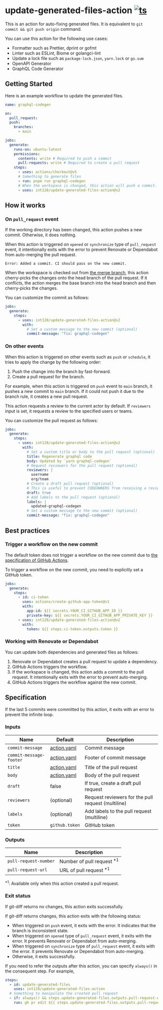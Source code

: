 # update-generated-files-action [![ts](https://github.com/int128/update-generated-files-action/actions/workflows/ts.yaml/badge.svg)](https://github.com/int128/update-generated-files-action/actions/workflows/ts.yaml)

This is an action for auto-fixing generated files.
It is equivalent to `git commit && git push origin` command.

You can use this action for the following use cases:

- Formatter such as Prettier, dprint or gofmt
- Linter such as ESLint, Biome or golangci-lint
- Update a lock file such as `package-lock.json`, `yarn.lock` or `go.sum`
- OpenAPI Generator
- GraphQL Code Generator

## Getting Started

Here is an example workflow to update the generated files.

```yaml
name: graphql-codegen

on:
  pull_request:
  push:
    branches:
      - main

jobs:
  generate:
    runs-on: ubuntu-latest
    permissions:
      contents: write # Required to push a commit
      pull-requests: write # Required to create a pull request
    steps:
      - uses: actions/checkout@v5
      # Something to generate files
      - run: pnpm run graphql-codegen
      # When the workspace is changed, this action will push a commit.
      - uses: int128/update-generated-files-action@v2
```

## How it works

### On `pull_request` event

If the working directory has been changed, this action pushes a new commit.
Otherwise, it does nothing.

When this action is triggered on `opened` or `synchronize` type of `pull_request` event,
it intentionally exits with the error to prevent Renovate or Dependabot from auto-merging the pull request.

```console
Error: Added a commit. CI should pass on the new commit.
```

When the workspace is checked out from [the merge branch](https://docs.github.com/en/actions/using-workflows/events-that-trigger-workflows#pull_request),
this action cherry-picks the changes onto the head branch of the pull request.
If it conflicts, the action merges the base branch into the head branch and then cherry-picks the changes.

You can customize the commit as follows:

```yaml
jobs:
  generate:
    steps:
      - uses: int128/update-generated-files-action@v2
        with:
          # Set a custom message to the new commit (optional)
          commit-message: "fix: graphql-codegen"
```

### On other events

When this action is triggered on other events such as `push` or `schedule`,
it tries to apply the change by the following order:

1. Push the change into the branch by fast-forward.
2. Create a pull request for the branch.

For example, when this action is triggered on `push` event to `main` branch,
it pushes a new commit to `main` branch.
If it could not push it due to the branch rule, it creates a new pull request.

This action requests a review to the current actor by default.
If `reviewers` input is set, it requests a review to the specified users or teams.

You can customize the pull request as follows:

```yaml
jobs:
  generate:
    steps:
      - uses: int128/update-generated-files-action@v2
        with:
          # Set a custom title or body to the pull request (optional)
          title: Regenerate graphql code
          body: Updated by `yarn graphql-codegen`
          # Request reviewers for the pull request (optional)
          reviewers: |
            username
            org/team
          # Create a draft pull request (optional)
          # This is useful to prevent CODEOWNERS from receiving a review request.
          draft: true
          # Add labels to the pull request (optional)
          labels: |
            updated-graphql-codegen
          # Set a custom message to the new commit (optional)
          commit-message: "fix: graphql-codegen"
```

## Best practices

### Trigger a workflow on the new commit

The default token does not trigger a workflow on the new commit due to [the specification of GitHub Actions](https://docs.github.com/en/actions/using-workflows/triggering-a-workflow#triggering-a-workflow-from-a-workflow).

To trigger a workflow on the new commit, you need to explicitly set a GitHub token.

```yaml
jobs:
  generate:
    steps:
      - id: ci-token
        uses: actions/create-github-app-token@v1
        with:
          app-id: ${{ secrets.YOUR_CI_GITHUB_APP_ID }}
          private-key: ${{ secrets.YOUR_CI_GITHUB_APP_PRIVATE_KEY }}
      - uses: int128/update-generated-files-action@v2
        with:
          token: ${{ steps.ci-token.outputs.token }}
```

### Working with Renovate or Dependabot

You can update both dependencies and generated files as follows:

1. Renovate or Dependabot creates a pull request to update a dependency.
1. GitHub Actions triggers the workflow.
1. If the workspace is changed, this action adds a commit to the pull request.
   It intentionally exits with the error to prevent auto-merging.
1. GitHub Actions triggers the workflow against the new commit.

## Specification

If the last 5 commits were committed by this action, it exits with an error to prevent the infinite loop.

### Inputs

| Name                    | Default                    | Description                                        |
| ----------------------- | -------------------------- | -------------------------------------------------- |
| `commit-message`        | [action.yaml](action.yaml) | Commit message                                     |
| `commit-message-footer` | [action.yaml](action.yaml) | Footer of commit message                           |
| `title`                 | [action.yaml](action.yaml) | Title of the pull request                          |
| `body`                  | [action.yaml](action.yaml) | Body of the pull request                           |
| `draft`                 | false                      | If true, create a draft pull request               |
| `reviewers`             | (optional)                 | Request reviewers for the pull request (multiline) |
| `labels`                | (optional)                 | Add labels to the pull request (multiline)         |
| `token`                 | `github.token`             | GitHub token                                       |

### Outputs

| Name                  | Description                           |
| --------------------- | ------------------------------------- |
| `pull-request-number` | Number of pull request <sup>\*1</sup> |
| `pull-request-url`    | URL of pull request <sup>\*1</sup>    |

<sup>\*1</sup>: Available only when this action created a pull request.

### Exit status

If git-diff returns no changes, this action exits successfully.

If git-diff returns changes, this action exits with the following status:

- When triggered on `push` event, it exits with the error.
  It indicates that the branch is inconsistent state.
- When triggered on `opened` type of `pull_request` event, it exits with the error.
  It prevents Renovate or Dependabot from auto-merging.
- When triggered on `synchronize` type of `pull_request` event, it exits with the error.
  It prevents Renovate or Dependabot from auto-merging.
- Otherwise, it exits successfully.

If you need to refer the outputs after this action, you can specify `always()` in the consequent step.
For example,

```yaml
steps:
  - id: update-generated-files
    uses: int128/update-generated-files-action
  # Something to manipulate the created pull request
  - if: always() && steps.update-generated-files.outputs.pull-request-number != ''
    run: gh pr edit ${{ steps.update-generated-files.outputs.pull-request-number }}
```
